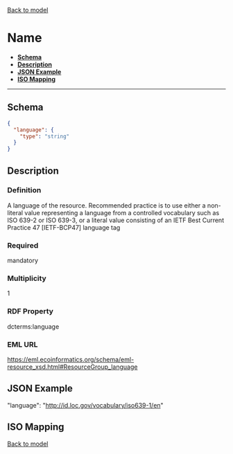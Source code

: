 [Back to model](_base.md)

# Name

- **[Schema](#schema)**
- **[Description](#description)**
- **[JSON Example](#json-example)**
- **[ISO Mapping](#iso-mapping)**
---
## Schema
```json
{
  "language": {
    "type": "string"
  }
}
```
## Description
### Definition
A language of the resource. Recommended practice is to use either a non-literal value representing a language from a controlled vocabulary such as ISO 639-2 or ISO 639-3, or a literal value consisting of an IETF Best Current Practice 47 [IETF-BCP47] language tag
### Required
mandatory
### Multiplicity
1
### RDF Property
dcterms:language
### EML URL
https://eml.ecoinformatics.org/schema/eml-resource_xsd.html#ResourceGroup_language

## JSON Example
"language": "http://id.loc.gov/vocabulary/iso639-1/en"
## ISO Mapping

[Back to model](_base.md)
